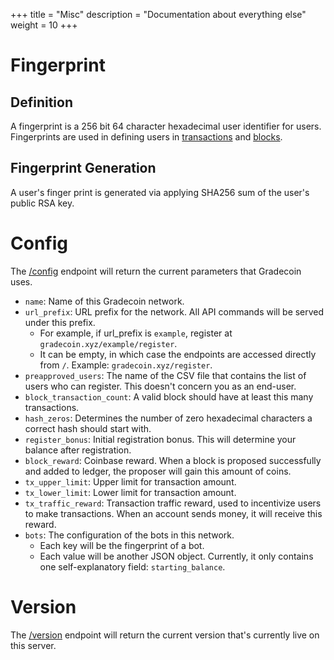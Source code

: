 +++
title = "Misc"
description = "Documentation about everything else"
weight = 10
+++

# Fingerprint
## Definition

A fingerprint is a 256 bit 64 character hexadecimal user identifier for users. Fingerprints are used in defining users in [transactions](@/transaction_docs.md) and [blocks](@/block_docs.md).

## Fingerprint Generation
A user's finger print is generated via applying SHA256 sum of the user's public RSA key.

# Config
The [/config](/config) endpoint will return the current parameters that Gradecoin uses.

- `name`: Name of this Gradecoin network.
- `url_prefix`: URL prefix for the network. All API commands will be served under this prefix.
    - For example, if url_prefix is `example`, register at `gradecoin.xyz/example/register`.
    - It can be empty, in which case the endpoints are accessed directly from `/`. Example: `gradecoin.xyz/register`.
- `preapproved_users`: The name of the CSV file that contains the list of users who can register. This doesn't concern you as an end-user.
- `block_transaction_count`: A valid block should have at least this many transactions.
- `hash_zeros`: Determines the number of zero hexadecimal characters a correct hash should start with.
- `register_bonus`: Initial registration bonus. This will determine your balance after registration.
- `block_reward`: Coinbase reward. When a block is proposed successfully and added to ledger, the proposer will gain this amount of coins.
- `tx_upper_limit`: Upper limit for transaction amount.
- `tx_lower_limit`: Lower limit for transaction amount.
- `tx_traffic_reward`: Transaction traffic reward, used to incentivize users to make transactions. When an account sends money, it will receive this reward.
- `bots`: The configuration of the bots in this network.
    - Each key will be the fingerprint of a bot.
    - Each value will be another JSON object. Currently, it only contains one self-explanatory field: `starting_balance`.


# Version
The [/version](/version) endpoint will return the current version that's currently live on this server.
